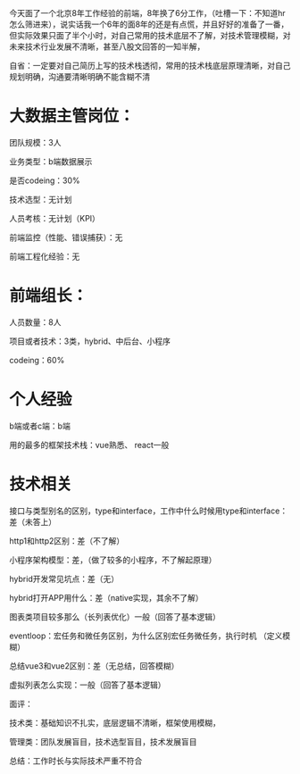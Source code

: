 今天面了一个北京8年工作经验的前端，8年换了6分工作，（吐槽一下：不知道hr怎么筛进来），说实话我一个6年的面8年的还是有点慌，并且好好的准备了一番，但实际效果只面了半个小时，对自己常用的技术底层不了解，对技术管理模糊，对未来技术行业发展不清晰，甚至八股文回答的一知半解，

自省：一定要对自己简历上写的技术栈透彻，常用的技术栈底层原理清晰，对自己规划明确，沟通要清晰明确不能含糊不清

# 大数据主管岗位：

团队规模：3人

业务类型：b端数据展示

是否codeing：30%

技术选型：无计划

人员考核：无计划（KPI）

前端监控（性能、错误捕获）：无

前端工程化经验：无

# 前端组长：

人员数量：8人

项目或者技术：3类，hybrid、中后台、小程序

codeing：60%

# 个人经验

b端或者c端：b端

用的最多的框架技术栈：vue熟悉、 react一般

# 技术相关

接口与类型别名的区别，type和interface，工作中什么时候用type和interface： 差（未答上）

http1和http2区别：差（不了解）

小程序架构模型：差，（做了较多的小程序，不了解起原理）

hybrid开发常见坑点：差（无）

hybrid打开APP用什么：差（native实现，其余不了解）

图表类项目较多那么（长列表优化）一般（回答了基本逻辑）

eventloop：宏任务和微任务区别，为什么区别宏任务微任务，执行时机 （定义模糊）

总结vue3和vue2区别：差（无总结，回答模糊）

虚拟列表怎么实现：一般（回答了基本逻辑）

 

面评：

技术类：基础知识不扎实，底层逻辑不清晰，框架使用模糊，

管理类：团队发展盲目，技术选型盲目，技术发展盲目

总结：工作时长与实际技术严重不符合